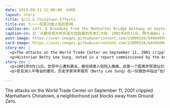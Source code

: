 ```yaml
---
date: 2019-09-11 12:00:00 -0400
layout: story
title: 9/11 & Chinatown Effects
title-cn: 九一一及其对唐人街的影响
caption-en: Left：E Broadway from the Manhattan Bridge Walkway on September 11, 2001, photograph by Wai Lum William Man;<br>Right：9/11 memorial Kim Lau Memorial Arch in Chatham Square, photograph by Lia Chang. Museum of Chinese in<br>America (MOCA) Collection
caption-cn: 左：从曼哈顿大桥步道方向拍摄的百老汇大街，2001年9月11日，照片由Wai Lum William Man拍摄；右：在位于且<br>林士果广场的金劳纪念碑前的9/11纪念活动，照片由Lia Chang拍摄，美国华人博物馆（MOCA）馆藏
post-image: https://user-images.githubusercontent.com/23090526/64494999-199f2980-d262-11e9-9e84-71a1d2e1655a.jpg
card-image: https://user-images.githubusercontent.com/23090526/64495000-1a37c000-d262-11e9-90ce-d0ce3ffff3cf.jpg
story-en: |
  <p>The attacks on the World Trade Center on September 11, 2001 crippled Manhattan’s Chinatown, a neighborhood just blocks away from Ground Zero. Streets in and surrounding the neighborhood were closed to vehicle traffic for weeks after, phone service was out for months, and as not all of Chinatown was in the official “Disaster Zone,” residents and businesses north of Canal Street were prevented from receiving government aid.</p>
  <p>Historian Betty Lee Sung, noted in a report commissioned by the Asian Americans for Equality “restricted access to the neighborhood in the aftermath of September 11th destabilized the local economy in fundamental ways: garment factories, restaurants, and small businesses that are primary sources of employment for immigrants with limited language and job skills have gone out of business or suffered significant revenue losses.” Business in Chinatown have rebounded to an extent, but many longtime New Yorkers say the neighborhood has not been the same since 9/11.</p>
story-cn: |
  <p>2001年9月11日，世贸中心遭到袭击，曼哈顿唐人街陷入瘫痪，这是一个距离世贸遗址仅有几个街区的社区。唐人街内和周边的街道在接下来的几周内都关闭了车辆交通，电话服务停止了数月。由于并不是所有的唐人街区域都属于官方划定的“受灾区”，因此坚尼路以北的住户和商家无法获得政府援助。</p>
  <p>受亚洲人平等会的委托，历史学家宋李瑞芳（Betty Lee Sung）在一份报告中指出“在9/11之后对该地区的进入许可的限制，从根本上动摇了当地经济的稳定性：作为那些有语言障碍和职业技能局限的移民们的主要就业来源的服装厂、餐馆和小型企业，即使不停业，也遭受巨大收入损失。”尽管后来唐人街的生意在一定程度上有所反弹，但是许多长期居在纽约的人说，自从9/11事件以后，唐人街就再也不一样了。</p>
  
---
```

The attacks on the World Trade Center on September 11, 2001 crippled Manhattan’s Chinatown, a neighborhood just blocks away from Ground Zero.
